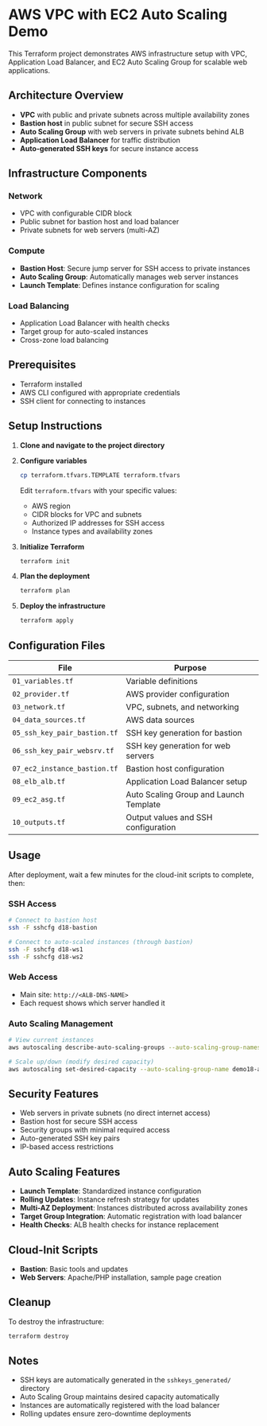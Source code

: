 # AWS VPC with EC2 Auto Scaling Demo

This Terraform project demonstrates AWS infrastructure setup with VPC, Application Load Balancer, and EC2 Auto Scaling Group for scalable web applications.

## Architecture Overview

- **VPC** with public and private subnets across multiple availability zones
- **Bastion host** in public subnet for secure SSH access
- **Auto Scaling Group** with web servers in private subnets behind ALB
- **Application Load Balancer** for traffic distribution
- **Auto-generated SSH keys** for secure instance access

## Infrastructure Components

### Network
- VPC with configurable CIDR block
- Public subnet for bastion host and load balancer
- Private subnets for web servers (multi-AZ)

### Compute
- **Bastion Host**: Secure jump server for SSH access to private instances
- **Auto Scaling Group**: Automatically manages web server instances
- **Launch Template**: Defines instance configuration for scaling

### Load Balancing
- Application Load Balancer with health checks
- Target group for auto-scaled instances
- Cross-zone load balancing

## Prerequisites

- Terraform installed
- AWS CLI configured with appropriate credentials
- SSH client for connecting to instances

## Setup Instructions

1. **Clone and navigate to the project directory**

2. **Configure variables**
   ```bash
   cp terraform.tfvars.TEMPLATE terraform.tfvars
   ```
   Edit `terraform.tfvars` with your specific values:
   - AWS region
   - CIDR blocks for VPC and subnets
   - Authorized IP addresses for SSH access
   - Instance types and availability zones

3. **Initialize Terraform**
   ```bash
   terraform init
   ```

4. **Plan the deployment**
   ```bash
   terraform plan
   ```

5. **Deploy the infrastructure**
   ```bash
   terraform apply
   ```

## Configuration Files

| File | Purpose |
|------|---------| 
| `01_variables.tf` | Variable definitions |
| `02_provider.tf` | AWS provider configuration |
| `03_network.tf` | VPC, subnets, and networking |
| `04_data_sources.tf` | AWS data sources |
| `05_ssh_key_pair_bastion.tf` | SSH key generation for bastion |
| `06_ssh_key_pair_websrv.tf` | SSH key generation for web servers |
| `07_ec2_instance_bastion.tf` | Bastion host configuration |
| `08_elb_alb.tf` | Application Load Balancer setup |
| `09_ec2_asg.tf` | Auto Scaling Group and Launch Template |
| `10_outputs.tf` | Output values and SSH configuration |

## Usage

After deployment, wait a few minutes for the cloud-init scripts to complete, then:

### SSH Access
```bash
# Connect to bastion host
ssh -F sshcfg d18-bastion

# Connect to auto-scaled instances (through bastion)
ssh -F sshcfg d18-ws1
ssh -F sshcfg d18-ws2
```

### Web Access
- Main site: `http://<ALB-DNS-NAME>`
- Each request shows which server handled it

### Auto Scaling Management
```bash
# View current instances
aws autoscaling describe-auto-scaling-groups --auto-scaling-group-names demo18-asg

# Scale up/down (modify desired capacity)
aws autoscaling set-desired-capacity --auto-scaling-group-name demo18-asg --desired-capacity 3
```

## Security Features

- Web servers in private subnets (no direct internet access)
- Bastion host for secure SSH access
- Security groups with minimal required access
- Auto-generated SSH key pairs
- IP-based access restrictions

## Auto Scaling Features

- **Launch Template**: Standardized instance configuration
- **Rolling Updates**: Instance refresh strategy for updates
- **Multi-AZ Deployment**: Instances distributed across availability zones
- **Target Group Integration**: Automatic registration with load balancer
- **Health Checks**: ALB health checks for instance replacement

## Cloud-Init Scripts

- **Bastion**: Basic tools and updates
- **Web Servers**: Apache/PHP installation, sample page creation

## Cleanup

To destroy the infrastructure:
```bash
terraform destroy
```

## Notes

- SSH keys are automatically generated in the `sshkeys_generated/` directory
- Auto Scaling Group maintains desired capacity automatically
- Instances are automatically registered with the load balancer
- Rolling updates ensure zero-downtime deployments